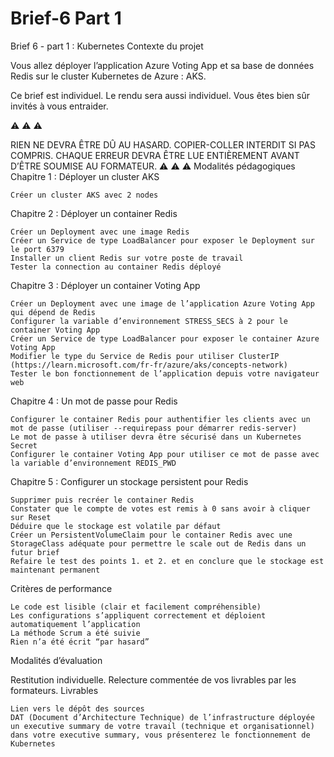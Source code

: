 # Brief-6 Part 1


Brief 6 - part 1 : Kubernetes
Contexte du projet

Vous allez déployer l’application Azure Voting App et sa base de données Redis sur le cluster Kubernetes de Azure : AKS.

Ce brief est individuel. Le rendu sera aussi individuel. Vous êtes bien sûr invités à vous entraider.

:warning: :warning: :warning:

RIEN NE DEVRA ÊTRE DÛ AU HASARD.
COPIER-COLLER INTERDIT SI PAS COMPRIS.
CHAQUE ERREUR DEVRA ÊTRE LUE ENTIÈREMENT AVANT D’ÊTRE SOUMISE AU FORMATEUR.
:warning: :warning: :warning:
Modalités pédagogiques
Chapitre 1 : Déployer un cluster AKS

    Créer un cluster AKS avec 2 nodes

Chapitre 2 : Déployer un container Redis

    Créer un Deployment avec une image Redis
    Créer un Service de type LoadBalancer pour exposer le Deployment sur le port 6379
    Installer un client Redis sur votre poste de travail
    Tester la connection au container Redis déployé

Chapitre 3 : Déployer un container Voting App

    Créer un Deployment avec une image de l’application Azure Voting App qui dépend de Redis
    Configurer la variable d’environnement STRESS_SECS à 2 pour le container Voting App
    Créer un Service de type LoadBalancer pour exposer le container Azure Voting App
    Modifier le type du Service de Redis pour utiliser ClusterIP (https://learn.microsoft.com/fr-fr/azure/aks/concepts-network)
    Tester le bon fonctionnement de l’application depuis votre navigateur web

Chapitre 4 : Un mot de passe pour Redis

    Configurer le container Redis pour authentifier les clients avec un mot de passe (utiliser --requirepass pour démarrer redis-server)
    Le mot de passe à utiliser devra être sécurisé dans un Kubernetes Secret
    Configurer le container Voting App pour utiliser ce mot de passe avec la variable d’environnement REDIS_PWD

Chapitre 5 : Configurer un stockage persistent pour Redis

    Supprimer puis recréer le container Redis
    Constater que le compte de votes est remis à 0 sans avoir à cliquer sur Reset
    Déduire que le stockage est volatile par défaut
    Créer un PersistentVolumeClaim pour le container Redis avec une StorageClass adéquate pour permettre le scale out de Redis dans un futur brief
    Refaire le test des points 1. et 2. et en conclure que le stockage est maintenant permanent

Critères de performance

    Le code est lisible (clair et facilement compréhensible)
    Les configurations s’appliquent correctement et déploient automatiquement l’application
    La méthode Scrum a été suivie
    Rien n’a été écrit “par hasard”

Modalités d’évaluation

Restitution individuelle.
Relecture commentée de vos livrables par les formateurs.
Livrables

    Lien vers le dépôt des sources
    DAT (Document d’Architecture Technique) de l’infrastructure déployée
    un executive summary de votre travail (technique et organisationnel)
    dans votre executive summary, vous présenterez le fonctionnement de Kubernetes

